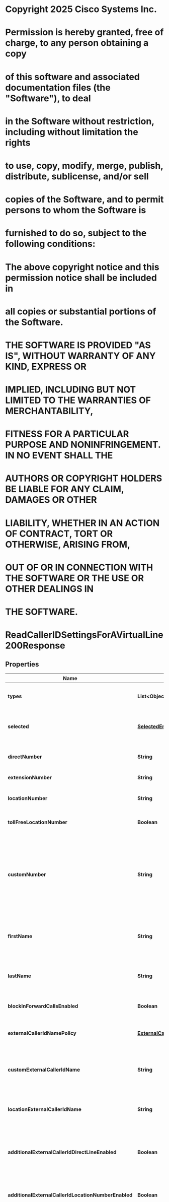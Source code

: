 <!--  Copyright 2025 Cisco Systems Inc.

Permission is hereby granted, free of charge, to any person obtaining a copy
of this software and associated documentation files (the "Software"), to deal
in the Software without restriction, including without limitation the rights
to use, copy, modify, merge, publish, distribute, sublicense, and/or sell
copies of the Software, and to permit persons to whom the Software is
furnished to do so, subject to the following conditions:

The above copyright notice and this permission notice shall be included in
all copies or substantial portions of the Software.

THE SOFTWARE IS PROVIDED "AS IS", WITHOUT WARRANTY OF ANY KIND, EXPRESS OR
IMPLIED, INCLUDING BUT NOT LIMITED TO THE WARRANTIES OF MERCHANTABILITY,
FITNESS FOR A PARTICULAR PURPOSE AND NONINFRINGEMENT. IN NO EVENT SHALL THE
AUTHORS OR COPYRIGHT HOLDERS BE LIABLE FOR ANY CLAIM, DAMAGES OR OTHER
LIABILITY, WHETHER IN AN ACTION OF CONTRACT, TORT OR OTHERWISE, ARISING FROM,
OUT OF OR IN CONNECTION WITH THE SOFTWARE OR THE USE OR OTHER DEALINGS IN
THE SOFTWARE.-->
# Copyright 2025 Cisco Systems Inc.
#
# Permission is hereby granted, free of charge, to any person obtaining a copy
# of this software and associated documentation files (the "Software"), to deal
# in the Software without restriction, including without limitation the rights
# to use, copy, modify, merge, publish, distribute, sublicense, and/or sell
# copies of the Software, and to permit persons to whom the Software is
# furnished to do so, subject to the following conditions:
#
# The above copyright notice and this permission notice shall be included in
# all copies or substantial portions of the Software.
#
# THE SOFTWARE IS PROVIDED "AS IS", WITHOUT WARRANTY OF ANY KIND, EXPRESS OR
# IMPLIED, INCLUDING BUT NOT LIMITED TO THE WARRANTIES OF MERCHANTABILITY,
# FITNESS FOR A PARTICULAR PURPOSE AND NONINFRINGEMENT. IN NO EVENT SHALL THE
# AUTHORS OR COPYRIGHT HOLDERS BE LIABLE FOR ANY CLAIM, DAMAGES OR OTHER
# LIABILITY, WHETHER IN AN ACTION OF CONTRACT, TORT OR OTHERWISE, ARISING FROM,
# OUT OF OR IN CONNECTION WITH THE SOFTWARE OR THE USE OR OTHER DEALINGS IN
# THE SOFTWARE.



# ReadCallerIDSettingsForAVirtualLine200Response


## Properties

| Name | Type | Description | Notes |
|------------ | ------------- | ------------- | -------------|
|**types** | **List&lt;Object&gt;** | Allowed types for the &#x60;selected&#x60; field. This field is read-only and cannot be modified. |  |
|**selected** | [**SelectedEnum**](#SelectedEnum) | Which type of outgoing Caller ID will be used. This setting is for the number portion. |  |
|**directNumber** | **String** | Direct number which will be shown if &#x60;DIRECT_LINE&#x60; is selected. |  [optional] |
|**extensionNumber** | **String** | Extension number of the virtual line. |  [optional] |
|**locationNumber** | **String** | Location number which will be shown if &#x60;LOCATION_NUMBER&#x60; is selected. |  [optional] |
|**tollFreeLocationNumber** | **Boolean** | Flag to indicate if the location number is toll-free number. |  |
|**customNumber** | **String** | Custom number which will be shown if CUSTOM is selected. This value must be a number from the virtual line&#39;s location or from another location with the same country, PSTN provider, and zone (only applicable for India locations) as the virtual line&#39;s location. |  [optional] |
|**firstName** | **String** | Virtual line&#39;s Caller ID first name. The characters &#x60;%&#x60;,  &#x60;+&#x60;, &#x60;&#x60;, &#x60;\&quot;&#x60; and Unicode characters are not allowed. |  |
|**lastName** | **String** | Virtual line&#39;s Caller ID last name. The characters &#x60;%&#x60;,  &#x60;+&#x60;, &#x60;&#x60;, &#x60;\&quot;&#x60; and Unicode characters are not allowed. |  |
|**blockInForwardCallsEnabled** | **Boolean** | Block this virtual line&#39;s identity when receiving a call. |  |
|**externalCallerIdNamePolicy** | [**ExternalCallerIdNamePolicyEnum**](#ExternalCallerIdNamePolicyEnum) | Designates which type of External Caller ID Name policy is used. Default is &#x60;DIRECT_LINE&#x60;. |  [optional] |
|**customExternalCallerIdName** | **String** | Custom external caller ID name which will be shown if external caller ID name policy is &#x60;OTHER&#x60;. |  [optional] |
|**locationExternalCallerIdName** | **String** | Location&#39;s external caller ID name which will be shown if external caller ID name policy is &#x60;LOCATION&#x60;. |  |
|**additionalExternalCallerIdDirectLineEnabled** | **Boolean** | Flag to indicate the virtual line&#39;s direct line number is available as an additional external caller ID for the virtual line. |  [optional] |
|**additionalExternalCallerIdLocationNumberEnabled** | **Boolean** | Flag to indicate the location main number is available as an additional external caller ID for the virtual line. |  [optional] |
|**additionalExternalCallerIdCustomNumber** | **String** | The custom number available as an additional external caller ID for the virtual line. This value must be a number from the virtual line&#39;s location or from another location with the same country, PSTN provider, and zone (only applicable for India locations) as the virtual line&#39;s location. |  [optional] |



## Enum: SelectedEnum

| Name | Value |
|---- | -----|
| DIRECT_LINE | &quot;DIRECT_LINE&quot; |
| LOCATION_NUMBER | &quot;LOCATION_NUMBER&quot; |
| CUSTOM | &quot;CUSTOM&quot; |



## Enum: ExternalCallerIdNamePolicyEnum

| Name | Value |
|---- | -----|
| DIRECT_LINE | &quot;DIRECT_LINE&quot; |
| LOCATION | &quot;LOCATION&quot; |
| OTHER | &quot;OTHER&quot; |



